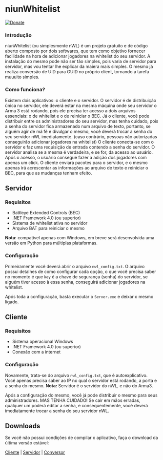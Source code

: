 # niunWhitelist
[![Donate](https://img.shields.io/badge/Donate-PayPal-green.svg)](https://www.paypal.com/cgi-bin/webscr?cmd=_donations&business=C67HPRXBWNM7Q&lc=BR&item_name=Niunzin&item_number=DONATE_NIUN&currency_code=BRL&bn=PP%2dDonationsBF%3abtn_donateCC_LG%2egif%3aNonHosted)
### Introdução
niunWhitelist (ou simplesmente nWL) é um projeto gratuito e de código aberto composto por dois softwares, que tem como objetivo fornecer facilidade na hora de adicionar jogadores na whitelist do seu servidor. A instalação do mesmo pode não ser tão simples, pois varia de servidor para servidor, mas vou tentar lhe explicar da maiera mais simples.
O mesmo já realiza conversão de UID para GUID no próprio client, tornando a tarefa muuuito simples.

### Como funciona?
Existem dois aplicativos: o cliente e o servidor. O servidor é de distribuição única no servidor, ele deverá estar na mesma máquina onde seu servidor o Arma 3 está rodando, pois ele precisa ter acesso a dois arquivos essenciais: o de whitelist e o de reiniciar o BEC.
Já o cliente, você pode distribuir entre os administradores do seu servidor, mas tenha cuidado, pois a senha do servidor fica armazenado num arquivo de texto, portanto, se alguém agir de má fé e divulgar o mesmo, você deverá trocar a senha do seu servidor nWL imediatamente. (caso contrário, pessoas não autorizadas conseguirão adicionar jogadores na whitelist)
O cliente conecta-se com o servidor e faz uma requisição de entrada contendo a senha do servidor. O servidor analisa se a mesma é verdadeira, e se for, da acesso ao usuário. Após o acesso, o usuário consegue fazer a adição dos jogadores com apenas um click. O cliente enviará pacotes para o servidor, e o mesmo apenas irá acrescentar as informações ao arquivo de texto e reiniciar o BEC, para que as mudanças tenham efeito.

## Servidor
### Requisitos
  - Battleye Extended Controls (BEC)
  - .NET Framework 4.0 (ou superior)
  - Sistema de whitelist ativa no servidor
  - Arquivo BAT para reiniciar o mesmo

**Nota:** compatível apenas com Windows, em breve será desenvolvida uma versão em Python para múltiplas plataformas.

### Configuração
Primeiramente você deverá abrir o arquivo ```nwl_config.txt```.
O arquivo possui detalhes de como configurar cada opção, o que você precisa saber no momento é que ```key``` é a chave de segurança (senha) do servidor, se alguém tiver acesso à essa senha, conseguirá adicionar jogadores na whitelist.

Após toda a configuração, basta executar o ```Server.exe``` e deixar o mesmo ligado.

## Cliente
### Requisitos
  - Sistema operacional Windows
  - .NET Framework 4.0 (ou superior)
  - Conexão com a internet
 
### Configuração
Novamente, trata-se do arquivo ```nwl_config.txt```, que é autoexplicativo.
Você apenas precisa saber ao IP no qual o servidor está rodando, a porta e a senha do mesmo.
**Nota:** Servidor é o servidor do nWL, e não do Arma3.

Após a configuração do mesmo, você já pode distribuir o mesmo para seus administradores.
MAS TENHA CUIDADO! Se cair em mãos erradas, qualquer um poderá editar a senha, e consequentemente, você deverá imediatamente trocar a senha do seu servidor nWL.

## Downloads
Se você não possui condições de compilar o aplicativo, faça o download da última versão estável:

[Cliente](https://github.com/Niunzin/niunWhitelist/tree/master/Downloads/Client) | [Servidor](https://github.com/Niunzin/niunWhitelist/tree/master/Downloads/Server) | [Conversor](https://github.com/Niunzin/niunWhitelist/blob/master/Tools/Conversor.rar)
